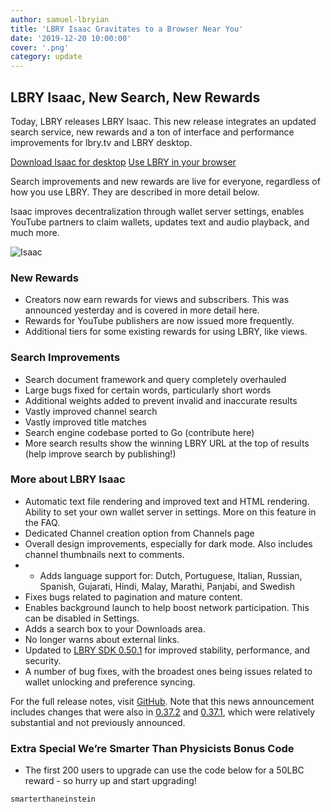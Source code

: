 ```yaml
---
author: samuel-lbryian
title: 'LBRY Isaac Gravitates to a Browser Near You'
date: '2019-12-20 10:00:00'
cover: '.png'
category: update
---
```

## LBRY Isaac, New Search, New Rewards


Today, LBRY releases LBRY Isaac. This new release integrates an updated search service, new rewards and a ton of interface and performance improvements for lbry.tv and LBRY desktop.

[Download Isaac for desktop](https://lbry.com/get) [Use LBRY in your browser](https://lbry.tv)

Search improvements and new rewards are live for everyone, regardless of how you use LBRY. They are described in more detail below.

Isaac improves decentralization through wallet server settings, enables YouTube partners to claim wallets, updates text and audio playback, and much more.

![Isaac](https://s3.amazonaws.com/files.lbry.io/lbry-isaac.gif)

### New Rewards

- Creators now earn rewards for views and subscribers. This was announced yesterday and is covered in more detail here.
- Rewards for YouTube publishers are now issued more frequently.
- Additional tiers for some existing rewards for using LBRY, like views.

### Search Improvements

- Search document framework and query completely overhauled
- Large bugs fixed for certain words, particularly short words
- Additional weights added to prevent invalid and inaccurate results
- Vastly improved channel search
- Vastly improved title matches
- Search engine codebase ported to Go (contribute here)
- More search results show the winning LBRY URL at the top of results (help improve search by publishing!)

### More about LBRY Isaac

- Automatic text file rendering and improved text and HTML rendering.
Ability to set your own wallet server in settings. More on this feature in the FAQ.
- Dedicated Channel creation option from Channels page
- Overall design improvements, especially for dark mode. Also includes channel thumbnails next to comments.
- - Adds language support for: Dutch, Portuguese, Italian, Russian, Spanish, Gujarati, Hindi, Malay, Marathi, Panjabi, and Swedish
- Fixes bugs related to pagination and mature content.
- Enables background launch to help boost network participation. This can be disabled in Settings.
- Adds a search box to your Downloads area.
- No longer warns about external links.
- Updated to [LBRY SDK 0.50.1](https://github.com/lbryio/lbry-sdk/releases/tag/v0.50.1) for improved stability, performance, and security.
- A number of bug fixes, with the broadest ones being issues related to wallet unlocking and preference syncing.

For the full release notes, visit [GitHub](https://github.com/lbryio/lbry-desktop/releases/tag/v0.38.0). Note that this news announcement includes changes that were also in [0.37.2](https://github.com/lbryio/lbry-desktop/releases/tag/v0.37.2) and [0.37.1](https://github.com/lbryio/lbry-desktop/releases/tag/v0.37.1), which were relatively substantial and not previously announced.


### Extra Special We’re Smarter Than Physicists Bonus Code
- The first 200 users to upgrade can use the code below for a 50LBC reward - so hurry up and start upgrading!

`smarterthaneinstein`
